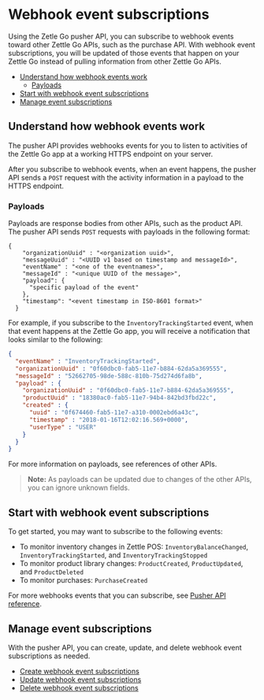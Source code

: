 # Webhook event subscriptions
Using the Zetle Go pusher API, you can subscribe to webhook events toward other Zettle Go APIs, such as the purchase API. With webhook event subscriptions, you will be updated of those events that happen on your Zettle Go instead of pulling information from other Zettle Go APIs.

* [Understand how webhook events work](#understand-how-webhook-events-work)
    * [Payloads](#payloads)
* [Start with webhook event subscriptions](#start-with-webhook-event-subscriptions)
* [Manage event subscriptions](#manage-event-subscriptions)

## Understand how webhook events work
The pusher API provides webhooks events for you to listen to activities of the Zettle Go app at a working HTTPS endpoint on your server.

After you subscribe to webhook events, when an event happens, the pusher API sends a `POST` request with the activity information in a payload to the HTTPS endpoint.

### Payloads
Payloads are response bodies from other APIs, such as the product API. The pusher API sends `POST` requests with payloads in the following format:

```
{
    "organizationUuid" : "<organization uuid>",
    "messageUuid" : "<UUID v1 based on timestamp and messageId>",
    "eventName" : "<one of the eventnames>",
    "messageId" : "<unique UUID of the message>",
    "payload": {
      "specific payload of the event"
    },
    "timestamp": "<event timestamp in ISO-8601 format>"
  }
```
For example, if you subscribe to the `InventoryTrackingStarted` event, when that event happens at the Zettle Go app, you will receive a notification that looks similar to the following:

```json
{
  "eventName" : "InventoryTrackingStarted",
  "organizationUuid" : "0f60dbc0-fab5-11e7-b884-62da5a369555",
  "messageId" : "52662705-98de-588c-810b-75d274d6fa8b",
  "payload" : {
    "organizationUuid" : "0f60dbc0-fab5-11e7-b884-62da5a369555",
    "productUuid" : "18380ac0-fab5-11e7-94b4-842bd3fbd22c",
    "created" : {
      "uuid" : "0f674460-fab5-11e7-a310-0002ebd6a43c",
      "timestamp" : "2018-01-16T12:02:16.569+0000",
      "userType" : "USER"
    }
  }
}
```

For more information on payloads, see references of other APIs.
> **Note:** As payloads can be updated due to changes of the other APIs, you can ignore unknown fields.

## Start with webhook event subscriptions
To get started, you may want to subscribe to the following events:

* To monitor inventory changes in Zettle POS: `InventoryBalanceChanged`, `InventoryTrackingStarted`, and `InventoryTrackingStopped`
* To monitor product library changes: `ProductCreated`, `ProductUpdated`, and `ProductDeleted`
* To monitor purchases: `PurchaseCreated`

For more webhooks events that you can subscribe, see [Pusher API reference](api-reference-template-manual.md).

## Manage event subscriptions
With the pusher API, you can create, update, and delete webhook event subscriptions as needed.

* [Create webhook event subscriptions](pusher-api-tutotrial-create-subscriptions.md)
* [Update webhook event subscriptions](pusher-api-tutorial-update-subscriptions.md)
* [Delete webhook event subscriptions](pusher-api-tutorial-delete-subscriptions.md)


